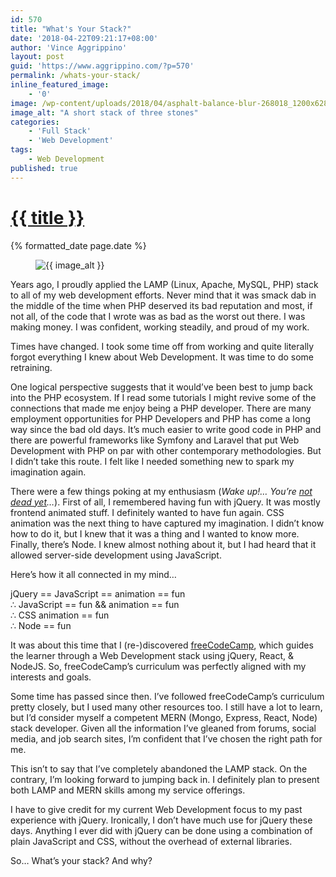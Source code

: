 ```yaml
---
id: 570
title: "What's Your Stack?"
date: '2018-04-22T09:21:17+08:00'
author: 'Vince Aggrippino'
layout: post
guid: 'https://www.aggrippino.com/?p=570'
permalink: /whats-your-stack/
inline_featured_image:
    - '0'
image: /wp-content/uploads/2018/04/asphalt-balance-blur-268018_1200x628-min.jpg
image_alt: "A short stack of three stones"
categories:
    - 'Full Stack'
    - 'Web Development'
tags:
    - Web Development
published: true
---
```

<h1 class="post__title"><a href="{{ page.url }}">{{ title }}</a></h1>
<div class="post__date">{% formatted_date page.date %}</div>

<figure class="post__image">
    <img src="{{ image }}" alt="{{ image_alt }}">
</figure>


Years ago, I proudly applied the LAMP (Linux, Apache, MySQL, PHP) stack to all of my web development efforts. Never mind that it was smack dab in the middle of the time when PHP deserved its bad reputation and most, if not all, of the code that I wrote was as bad as the worst out there. I was making money. I was confident, working steadily, and proud of my work.

Times have changed. I took some time off from working and quite literally forgot everything I knew about Web Development. It was time to do some retraining.

One logical perspective suggests that it would’ve been best to jump back into the PHP ecosystem. If I read some tutorials I might revive some of the connections that made me enjoy being a PHP developer. There are many employment opportunities for PHP Developers and PHP has come a long way since the bad old days. It’s much easier to write good code in PHP and there are powerful frameworks like Symfony and Laravel that put Web Development with PHP on par with other contemporary methodologies. But I didn’t take this route. I felt like I needed something new to spark my imagination again.

There were a few things poking at my enthusiasm (_Wake up!… You’re [not dead yet](https://youtu.be/uBxMPqxJGqI)…_). First of all, I remembered having fun with jQuery. It was mostly frontend animated stuff. I definitely wanted to have fun again. CSS animation was the next thing to have captured my imagination. I didn’t know how to do it, but I knew that it was a thing and I wanted to know more. Finally, there’s Node. I knew almost nothing about it, but I had heard that it allowed server-side development using JavaScript.

Here’s how it all connected in my mind…

jQuery == JavaScript == animation == fun  
∴ JavaScript == fun &amp;&amp; animation == fun  
∴ CSS animation == fun  
∴ Node == fun

It was about this time that I (re-)discovered [freeCodeCamp](https://www.freecodecamp.org/), which guides the learner through a Web Development stack using jQuery, React, &amp; NodeJS. So, freeCodeCamp’s curriculum was perfectly aligned with my interests and goals.

Some time has passed since then. I’ve followed freeCodeCamp’s curriculum pretty closely, but I used many other resources too. I still have a lot to learn, but I’d consider myself a competent MERN (Mongo, Express, React, Node) stack developer. Given all the information I’ve gleaned from forums, social media, and job search sites, I’m confident that I’ve chosen the right path for me.

This isn’t to say that I’ve completely abandoned the LAMP stack. On the contrary, I’m looking forward to jumping back in. I definitely plan to present both LAMP and MERN skills among my service offerings.

I have to give credit for my current Web Development focus to my past experience with jQuery. Ironically, I don’t have much use for jQuery these days. Anything I ever did with jQuery can be done using a combination of plain JavaScript and CSS, without the overhead of external libraries.

So… What’s your stack? And why?